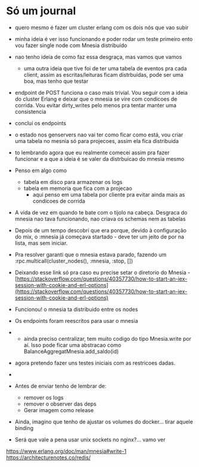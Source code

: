 # Só um journal

- quero mesmo é fazer um cluster erlang com os dois nós que vao subir
- minha ideia é ver isso funcionando e poder rodar um teste primeiro ento vou fazer single node com Mnesia distribuído
- nao tenho ideia de como faz essa desgraça, mas vamos que vamos
    - uma outra ideia que tive foi de ter uma tabela de eventos pra cada client, assim as escritas/leituras ficam
        distrbuídas, pode ser uma boa, mas tenho que testar

- endpoint de POST funciona o caso mais trivial. Vou seguir com a ideia do cluster Erlang e deixar que o mnesia se vire
    com condicoes de corrida. Vou evitar dirty_writes pelo menos pra tentar manter uma consistencia


- concluí os endpoints
- o estado nos genservers nao vai ter como ficar como está, vou criar uma tabela no mesnia só para projecoes, assim ela
    fica distribuida
- to lembrando agora que eu realmente comecei assim pra fazer funcionar e a que a ideia é se valer da distrbuicao do
    mnesia mesmo
- Penso em algo como
    - tabela em disco para armazenar os logs 
    - tabela em memoria que fica com a projecao
        - aqui penso em uma tabela por cliente pra evitar ainda mais as condicoes de corrida

- A vida de vez em quando te bate com o tijolo na cabeça. Desgraca do mnesia nao tava funcionando, nao criava os schemas
    nem as tabelas
- Depois de um tempo descobri que era porque, devido à configuração do mix, o :mnesia já começava startado - deve ter um
    jeito de por na lista, mas sem iniciar.
- Pra resolver garanti que o mnesia estava parado, fazendo um :rpc.multicall(cluster_nodes(), :mnesia, :stop, [])
- Deixando esse link só pra caso eu precise setar o diretorio do Mnesia
    -[https://stackoverflow.com/questions/40357730/how-to-start-an-iex-session-with-cookie-and-erl-options](https://stackoverflow.com/questions/40357730/how-to-start-an-iex-session-with-cookie-and-erl-options)


- Funcionou! o mnesia ta distribuido entre os nodes
- Os endpoints foram reescritos para usar o mnesia
-   - ainda preciso centralizar, tem muito codigo do tipo Mnesia.write por aí. Isso pode ficar uma abstracao como
      BalanceAggregatMnesia.add_saldo(id)
- agora pretendo fazer uns testes iniciais com as restricoes dadas. 
-
- Antes de enviar tenho de lembrar de:
    - remover os logs
    - remover o observer das deps
    - Gerar imagem como release
- Ainda, imagino que tenho de ajustar os volumes do docker... tirar aquele binding
- Será que vale a pena usar unix sockets no nginx?... vamo ver

https://www.erlang.org/doc/man/mnesia#write-1
https://architecturenotes.co/redis/
